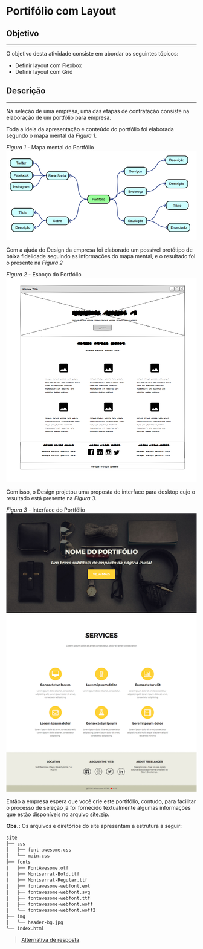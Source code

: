 # Portifólio com Layout

## Objetivo

* * *

O objetivo desta atividade consiste em abordar os seguintes tópicos:

- Definir layout com Flexbox
- Definir layout com Grid
  
## Descrição

* * *

Na seleção de uma empresa, uma das etapas de contratação consiste na elaboração de um portfólio para empresa. 

Toda a ideia da apresentação e conteúdo do portfólio foi elaborada segundo o mapa mental da *Figura 1*.

*Figura 1* - Mapa mental do Portfólio
![mindmap](assets/index-mindmap.png)

Com a ajuda do Design da empresa foi elaborado um possível protótipo de baixa fidelidade seguindo as informações do mapa mental, e o resultado foi o presente na *Figura 2*

*Figura 2* - Esboço do Portfólio
![wireframe](assets/index-wireframe.png)

Com isso, o Design projetou uma proposta de interface para desktop cujo o resultado está presente na *Figura 3*.

*Figura 3* - Interface do Portfólio<br>
![Layout Curriculum](assets/layout.png)

Então a empresa espera que você crie este portifólio, contudo, para facilitar o processo de seleção já foi fornecido textualmente algumas informações que estão disponíveis no arquivo [site.zip](site.zip).

**Obs.:** Os arquivos e diretórios do site apresentam a estrutura a seguir:

```
site
├── css
│   ├── font-awesome.css
│   └── main.css
├── fonts
│   ├── FontAwesome.otf
│   ├── Montserrat-Bold.ttf
│   ├── Montserrat-Regular.ttf
│   ├── fontawesome-webfont.eot
│   ├── fontawesome-webfont.svg
│   ├── fontawesome-webfont.ttf
│   ├── fontawesome-webfont.woff
│   └── fontawesome-webfont.woff2
├── img
│   └── header-bg.jpg
└── index.html
```

> [Alternativa de resposta](site-response/).